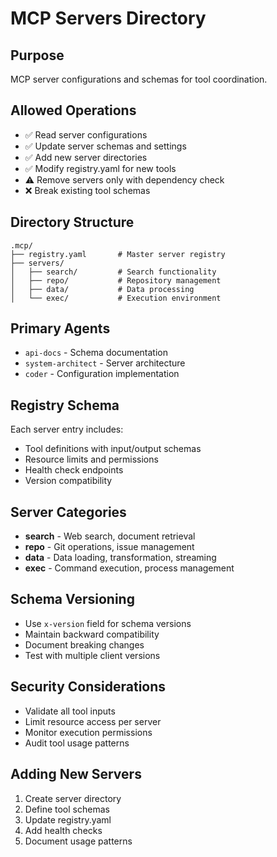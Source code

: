 # MCP Servers Directory

## Purpose
MCP server configurations and schemas for tool coordination.

## Allowed Operations
- ✅ Read server configurations
- ✅ Update server schemas and settings
- ✅ Add new server directories
- ✅ Modify registry.yaml for new tools
- ⚠️ Remove servers only with dependency check
- ❌ Break existing tool schemas

## Directory Structure
```
.mcp/
├── registry.yaml       # Master server registry
├── servers/
│   ├── search/         # Search functionality
│   ├── repo/           # Repository management  
│   ├── data/           # Data processing
│   └── exec/           # Execution environment
```

## Primary Agents
- `api-docs` - Schema documentation
- `system-architect` - Server architecture
- `coder` - Configuration implementation

## Registry Schema
Each server entry includes:
- Tool definitions with input/output schemas
- Resource limits and permissions
- Health check endpoints
- Version compatibility

## Server Categories
- **search** - Web search, document retrieval
- **repo** - Git operations, issue management
- **data** - Data loading, transformation, streaming
- **exec** - Command execution, process management

## Schema Versioning
- Use `x-version` field for schema versions
- Maintain backward compatibility
- Document breaking changes
- Test with multiple client versions

## Security Considerations
- Validate all tool inputs
- Limit resource access per server
- Monitor execution permissions
- Audit tool usage patterns

## Adding New Servers
1. Create server directory
2. Define tool schemas
3. Update registry.yaml
4. Add health checks
5. Document usage patterns